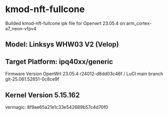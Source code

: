 # kmod-nft-fullcone
Builded kmod-nft-fullcone ipk file for Openwrt 23.05.4 on arm_cortex-a7_neon-vfpv4
## Model:	Linksys WHW03 V2 (Velop)
## Target Platform:	ipq40xx/generic
Firmware Version	OpenWrt 23.05.4 r24012-d8dd03c46f / LuCI main branch git-25.061.52651-0c8ce9f
## Kernel Version	5.15.162
vermagic: 8f9ae65a21e1c33e542689b57c4d70f0
